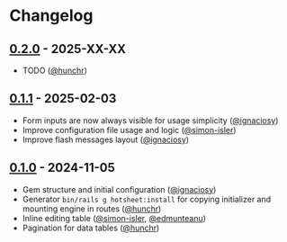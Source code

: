 # Changelog

<!-- ## [Unreleased](https://github.com/renuo/hotsheet/compare/v0.1.0..HEAD) -->

## [0.2.0](https://github.com/renuo/hotsheet/releases/tag/v0.2.0) - 2025-XX-XX

- TODO ([@hunchr])

## [0.1.1](https://github.com/renuo/hotsheet/releases/tag/v0.1.1) - 2025-02-03

- Form inputs are now always visible for usage simplicity ([@ignaciosy])
- Improve configuration file usage and logic ([@simon-isler])
- Improve flash messages layout ([@ignaciosy])

## [0.1.0](https://github.com/renuo/hotsheet/releases/tag/v0.1.0) - 2024-11-05

- Gem structure and initial configuration ([@ignaciosy])
- Generator `bin/rails g hotsheet:install` for copying initializer and mounting engine in routes ([@hunchr])
- Inline editing table ([@simon-isler], [@edmunteanu])
- Pagination for data tables ([@hunchr])

[@edmunteanu]: https://github.com/edmunteanu
[@hunchr]: https://github.com/hunchr
[@ignaciosy]: https://github.com/ignaciosy
[@simon-isler]: https://github.com/simon-isler
